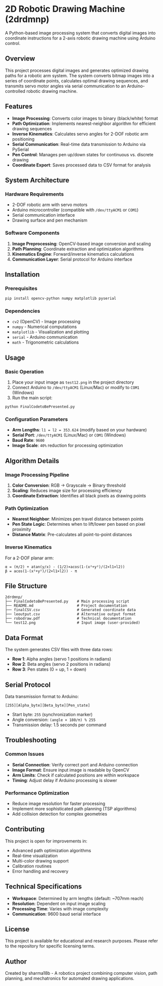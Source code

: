 # 2D Robotic Drawing Machine (2drdmnp)

A Python-based image processing system that converts digital images into coordinate instructions for a 2-axis robotic drawing machine using Arduino control.

## Overview

This project processes digital images and generates optimized drawing paths for a robotic arm system. The system converts bitmap images into a series of coordinate points, calculates optimal drawing sequences, and transmits servo motor angles via serial communication to an Arduino-controlled robotic drawing machine.

## Features

- **Image Processing**: Converts color images to binary (black/white) format
- **Path Optimization**: Implements nearest-neighbor algorithm for efficient drawing sequences
- **Inverse Kinematics**: Calculates servo angles for 2-DOF robotic arm positioning
- **Serial Communication**: Real-time data transmission to Arduino via PySerial
- **Pen Control**: Manages pen up/down states for continuous vs. discrete drawing
- **Coordinate Export**: Saves processed data to CSV format for analysis

## System Architecture

### Hardware Requirements
- 2-DOF robotic arm with servo motors
- Arduino microcontroller (compatible with `/dev/ttyACM1` or `COM1`)
- Serial communication interface
- Drawing surface and pen mechanism

### Software Components
1. **Image Preprocessing**: OpenCV-based image conversion and scaling
2. **Path Planning**: Coordinate extraction and optimization algorithms  
3. **Kinematics Engine**: Forward/inverse kinematics calculations
4. **Communication Layer**: Serial protocol for Arduino interface

## Installation

### Prerequisites
```bash
pip install opencv-python numpy matplotlib pyserial
```

### Dependencies
- `cv2` (OpenCV) - Image processing
- `numpy` - Numerical computations
- `matplotlib` - Visualization and plotting
- `serial` - Arduino communication
- `math` - Trigonometric calculations

## Usage

### Basic Operation
1. Place your input image as `test12.png` in the project directory
2. Connect Arduino to `/dev/ttyACM1` (Linux/Mac) or modify to `COM1` (Windows)
3. Run the main script:
```bash
python FinalCodetoBePresented.py
```

### Configuration Parameters
- **Arm Lengths**: `l1 = l2 = 353.624` (modify based on your hardware)
- **Serial Port**: `/dev/ttyACM1` (Linux/Mac) or `COM1` (Windows)
- **Baud Rate**: `9600`
- **Image Scale**: `40%` reduction for processing optimization

## Algorithm Details

### Image Processing Pipeline
1. **Color Conversion**: RGB → Grayscale → Binary threshold
2. **Scaling**: Reduces image size for processing efficiency
3. **Coordinate Extraction**: Identifies all black pixels as drawing points

### Path Optimization
- **Nearest Neighbor**: Minimizes pen travel distance between points
- **Pen State Logic**: Determines when to lift/lower pen based on pixel proximity
- **Distance Matrix**: Pre-calculates all point-to-point distances

### Inverse Kinematics
For a 2-DOF planar arm:
```
α = (π/2) + atan(y/x) - (1/2)×acos(1-(x²+y²)/(2×l1×l2))
β = acos(1-(x²+y²)/(2×l1×l2)) - π
```

## File Structure

```
2drdmnp/
├── FinalCodetoBePresented.py    # Main processing script
├── README.md                    # Project documentation
├── finalCSV.csv                 # Generated coordinate data
├── leoutput.csv                 # Alternative output format
├── robodraw.pdf                 # Technical documentation
└── test12.png                   # Input image (user-provided)
```

## Data Format

The system generates CSV files with three data rows:
- **Row 1**: Alpha angles (servo 1 positions in radians)
- **Row 2**: Beta angles (servo 2 positions in radians)  
- **Row 3**: Pen states (0 = up, 1 = down)

## Serial Protocol

Data transmission format to Arduino:
```
[255][Alpha_byte][Beta_byte][Pen_state]
```
- Start byte: `255` (synchronization marker)
- Angle conversion: `(angle × 180/π) % 255`
- Transmission delay: 1.5 seconds per command

## Troubleshooting

### Common Issues
- **Serial Connection**: Verify correct port and Arduino connection
- **Image Format**: Ensure input image is readable by OpenCV
- **Arm Limits**: Check if calculated positions are within workspace
- **Timing**: Adjust delay if Arduino processing is slower

### Performance Optimization
- Reduce image resolution for faster processing
- Implement more sophisticated path planning (TSP algorithms)
- Add collision detection for complex geometries

## Contributing

This project is open for improvements in:
- Advanced path optimization algorithms
- Real-time visualization
- Multi-color drawing support
- Calibration routines
- Error handling and recovery

## Technical Specifications

- **Workspace**: Determined by arm lengths (default: ~707mm reach)
- **Resolution**: Dependent on input image scaling
- **Processing Time**: Varies with image complexity
- **Communication**: 9600 baud serial interface

## License

This project is available for educational and research purposes. Please refer to the repository for specific licensing terms.

## Author

Created by sharma18b - A robotics project combining computer vision, path planning, and mechatronics for automated drawing applications.
